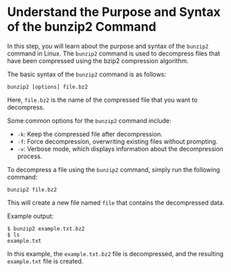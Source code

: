 # Understand the Purpose and Syntax of the bunzip2 Command

In this step, you will learn about the purpose and syntax of the `bunzip2` command in Linux. The `bunzip2` command is used to decompress files that have been compressed using the bzip2 compression algorithm.

The basic syntax of the `bunzip2` command is as follows:

```
bunzip2 [options] file.bz2
```

Here, `file.bz2` is the name of the compressed file that you want to decompress.

Some common options for the `bunzip2` command include:

- `-k`: Keep the compressed file after decompression.
- `-f`: Force decompression, overwriting existing files without prompting.
- `-v`: Verbose mode, which displays information about the decompression process.

To decompress a file using the `bunzip2` command, simply run the following command:

```
bunzip2 file.bz2
```

This will create a new file named `file` that contains the decompressed data.

Example output:

```
$ bunzip2 example.txt.bz2
$ ls
example.txt
```

In this example, the `example.txt.bz2` file is decompressed, and the resulting `example.txt` file is created.
